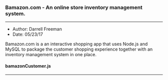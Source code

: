 ### Bamazon.com - An online store inventory management system.
***

- Author:  Darrell Freeman
- Date:  05/23/17

Bamazon.com is a an interactive shopping app that uses Node.js and MySQL to package the customer shopping experience together with an inventory management system in one place.

#### bamazonCustomer.js
***


